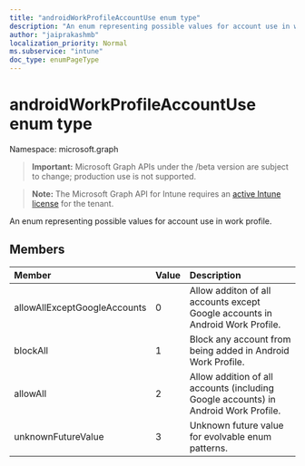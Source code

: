 ```yaml
---
title: "androidWorkProfileAccountUse enum type"
description: "An enum representing possible values for account use in work profile."
author: "jaiprakashmb"
localization_priority: Normal
ms.subservice: "intune"
doc_type: enumPageType
---
```


# androidWorkProfileAccountUse enum type

Namespace: microsoft.graph
> **Important:** Microsoft Graph APIs under the /beta version are subject to change; production use is not supported.

> **Note:** The Microsoft Graph API for Intune requires an [active Intune license](https://go.microsoft.com/fwlink/?linkid=839381) for the tenant.


An enum representing possible values for account use in work profile.

## Members
|Member|Value|Description|
|:---|:---|:---|
|allowAllExceptGoogleAccounts|0|Allow additon of all accounts except Google accounts in Android Work Profile.|
|blockAll|1|Block any account from being added in Android Work Profile. |
|allowAll|2|Allow addition of all accounts (including Google accounts) in Android Work Profile.|
|unknownFutureValue|3|Unknown future value for evolvable enum patterns.|
